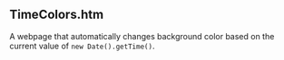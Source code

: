 TimeColors.htm
--------------

A webpage that automatically changes background color based on the current value of `new Date().getTime()`.
